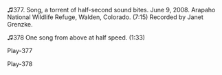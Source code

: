 ♫377. Song, a torrent of half-second sound bites. June 9, 2008. Arapaho
National Wildlife Refuge, Walden, Colorado. (7:15) Recorded by Janet
Grenzke.

♫378 One song from above at half speed. (1:33)

Play-377

Play-378


